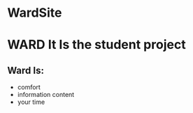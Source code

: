 # WardSite

WARD  It Is the student project
===================================
Ward  Is:
----------
- comfort 
- information content
- your time 

